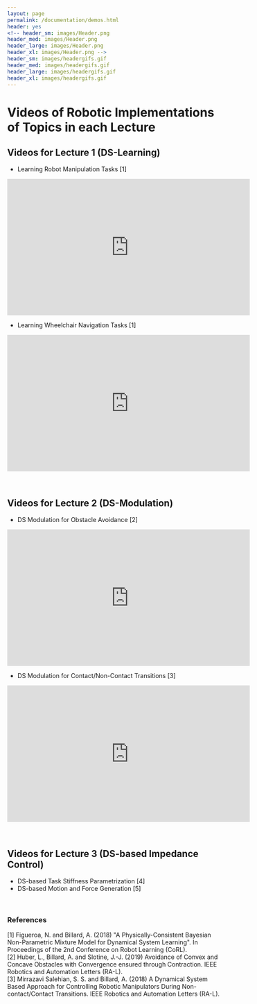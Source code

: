 ```yaml
---
layout: page
permalink: /documentation/demos.html
header: yes
<!-- header_sm: images/Header.png
header_med: images/Header.png
header_large: images/Header.png
header_xl: images/Header.png -->
header_sm: images/headergifs.gif
header_med: images/headergifs.gif
header_large: images/headergifs.gif
header_xl: images/headergifs.gif
--- 
```

# Videos of Robotic Implementations of Topics in each Lecture


## Videos for Lecture 1 (DS-Learning)
- Learning Robot Manipulation Tasks [1]
<p align="left">
<iframe width="560" height="315" src="https://www.youtube.com/embed/HfV4jbJBWTQ" frameborder="0" allow="autoplay; encrypted-media" allowfullscreen></iframe>
</p>

- Learning Wheelchair Navigation Tasks [1]
<p align="left">
<iframe width="560" height="315" src="https://www.youtube.com/embed/r5EjMoMuOrs" frameborder="0" allow="accelerometer; autoplay; encrypted-media; gyroscope; picture-in-picture" allowfullscreen></iframe>
</p>

<br>

## Videos for Lecture 2 (DS-Modulation)
- DS Modulation for Obstacle Avoidance [2]
<p align="left">
<iframe width="560" height="315" src="https://www.youtube.com/embed/HbNxEVP3pJA" frameborder="0" allow="accelerometer; autoplay; encrypted-media; gyroscope; picture-in-picture" allowfullscreen></iframe>
</p>

- DS Modulation for Contact/Non-Contact Transitions [3]
<p align="left">
<iframe width="560" height="315" src="https://www.youtube.com/embed/fhfBBMH4XVg" frameborder="0" allow="accelerometer; autoplay; encrypted-media; gyroscope; picture-in-picture" allowfullscreen></iframe>
</p>

<br>

## Videos for Lecture 3 (DS-based Impedance Control)
- DS-based Task Stiffness Parametrization [4]    
- DS-based Motion and Force Generation [5]    

<br>

### References
[1] Figueroa, N. and Billard, A. (2018) "A Physically-Consistent Bayesian Non-Parametric Mixture Model for Dynamical System Learning". In Proceedings of the 2nd Conference on Robot Learning (CoRL).  
[2] Huber, L., Billard, A. and Slotine, J.-J. (2019) Avoidance of Convex and Concave Obstacles with Convergence ensured through Contraction. IEEE Robotics and Automation Letters (RA-L).  
[3] Mirrazavi Salehian, S. S. and Billard, A. (2018) A Dynamical System Based Approach for Controlling Robotic Manipulators During Non-contact/Contact Transitions. IEEE Robotics and Automation Letters (RA-L).   
